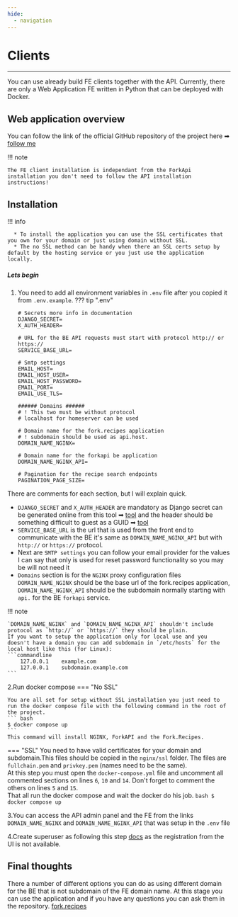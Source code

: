 ```yaml
---
hide:
  - navigation
---
```


# Clients
---

You can use already build FE clients together with the API. Currently, there are only a Web Application FE written in Python that can be deployed with Docker.

## Web application overview
You can follow the link of the official GitHub repository of the project here ➡ [follow me](https://github.com/mikebgrep/fork.recipes)

!!! note

    The FE client installation is independant from the ForkApi installation you don't need to follow the API installation instructions!


## Installation

!!! info
    
      * To install the application you can use the SSL certificates that you own for your domain or just using domain without SSL. 
      * The no SSL method can be handy when there an SSL certs setup by default by the hosting service or you just use the application locally.

##### Lets begin

1. You need to add all environment variables in `.env` file after you copied it from `.env.example`.
??? tip ".env"

    ```env
    # Secrets more info in documentation
    DJANGO_SECRET=
    X_AUTH_HEADER=
    
    # URL for the BE API requests must start with protocol http:// or https://
    SERVICE_BASE_URL=
    
    # Smtp settings
    EMAIL_HOST=
    EMAIL_HOST_USER=
    EMAIL_HOST_PASSWORD=
    EMAIL_PORT=
    EMAIL_USE_TLS=
    
    ###### Domains ######
    # ! This two must be without protocol
    # localhost for homeserver can be used
    
    # Domain name for the fork.recipes application
    # ! subdomain should be used as api.host.
    DOMAIN_NAME_NGINX=
    
    # Domain name for the forkapi be application
    DOMAIN_NAME_NGINX_API=
    
    # Pagination for the recipe search endpoints
    PAGINATION_PAGE_SIZE=
    ```
  There are comments for each section, but I will explain quick.

  * `DJANGO_SECRET` and `X_AUTH_HEADER` are mandatory as Django secret can be generated online from this tool ➡ [tool](https://djecrety.ir/) and the header should be something difficult to guest as a GUID  ➡ [tool](https://www.uuidgenerator.net/guid)
  * `SERVICE_BASE_URL` is the url that is used from the front end to communicate with the BE it's same as `DOMAIN_NAME_NGINX_API` but with `http://` or `https://` protocol.
  * Next are `SMTP settings` you can follow your email provider for the values I can say that only is used for reset password functionality so you may be will not need it
  * `Domains` section is for the `NGINX` proxy configuration files `DOMAIN_NAME_NGINX` should be the base url of the fork.recipes application, `DOMAIN_NAME_NGINX_API` should be the subdomain normally starting with `api.` for the BE `forkapi` service.
 
!!! note
  
    `DOMAIN_NAME_NGINX` and `DOMAIN_NAME_NGINX_API` shouldn't include protocol as `http://` or `https://` they should be plain.
    If you want to setup the application only for local use and you doesn't have a domain you can add subdomain in `/etc/hosts` for the local host like this (for Linux):
    ```commandline
        127.0.0.1    example.com
        127.0.0.1    subdomain.example.com 
    ```

2.Run docker compose
=== "No SSL"
    
    You are all set for setup without SSL installation you just need to run the docker compose file with the following command in the root of the project.
    ``` bash
    $ docker compose up
    ```
    This command will install NGINX, ForkAPI and the Fork.Recipes.

=== "SSL"
    You need to have valid certificates for your domain and subdomain.This files should be copied in the `nginx/ssl` folder. The files are `fullchain.pem` and `privkey.pem` (names need to be the same).  
    At this step you must open the `docker-compose.yml` file and uncomment all commented sections on lines `6`, `10` and `14`.
    Don't forget to comment the others on lines `5` and `15`. <br>
    That all run the docker compose and wait the docker do his job.
    ``` bash
    $ docker compose up
    ```

3.You can access the API admin panel and the FE from the links `DOMAIN_NAME_NGINX` and `DOMAIN_NAME_NGINX_API` that was setup  in the `.env` file 

4.Create superuser as following this step [docs](https://mikebgrep.github.io/forkapi/first-request/#creating-superuser) as the registration from the UI is not available.

## Final thoughts
There a number of different options you can do as using different domain for the BE that is not subdomain of the FE domain name.
At this stage you can use the application and if you have any questions you can ask them in the repository. [fork.recipes](https://github.com/mikebgrep/fork.recipes)